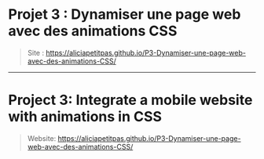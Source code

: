 # Projet 3 : Dynamiser une page web avec des animations CSS

> Site : https://aliciapetitpas.github.io/P3-Dynamiser-une-page-web-avec-des-animations-CSS/

___

# Project 3: Integrate a mobile website with animations in CSS

> Website: https://aliciapetitpas.github.io/P3-Dynamiser-une-page-web-avec-des-animations-CSS/
